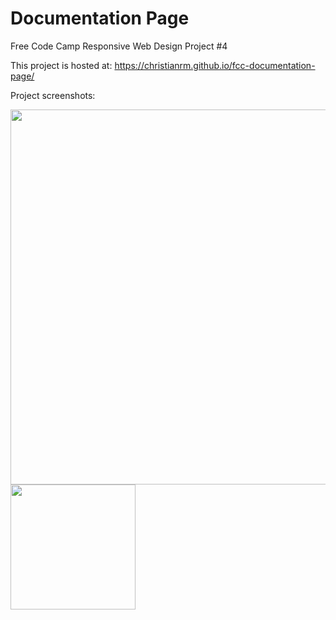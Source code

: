 # Documentation Page
Free Code Camp Responsive Web Design Project #4

This project is hosted at:
https://christianrm.github.io/fcc-documentation-page/

Project screenshots:


<img src="https://gist.github.com/ChristianRM/67caebfab996e0716926e71a4a283ad6/raw/b225621c9fb68d3c21aaf40494d46e0eb7d50b41/Screenshot%2520from%25202020-10-21%252021-56-41.png" width="600px" alt="">


<img src="https://gist.github.com/ChristianRM/67caebfab996e0716926e71a4a283ad6/raw/b225621c9fb68d3c21aaf40494d46e0eb7d50b41/1603335420788.jpg" width="200px" alt="">

